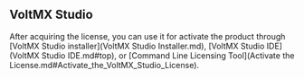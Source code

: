 ﻿

VoltMX Studio
-----------

After acquiring the license, you can use it for activate the product through [VoltMX Studio installer](VoltMX Studio Installer.md), [VoltMX Studio IDE](VoltMX Studio IDE.md#top), or [Command Line Licensing Tool](Activate the License.md#Activate_the_VoltMX_Studio_License).
